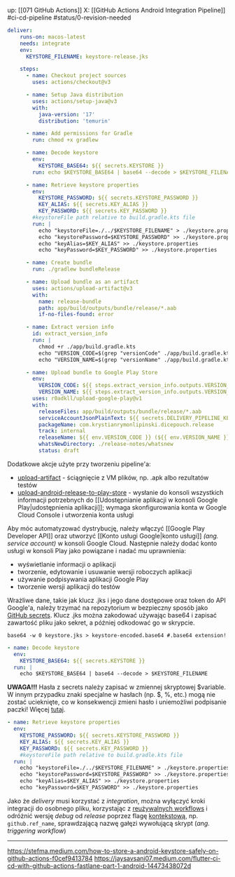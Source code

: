 up: [[071 GitHub Actions]]
X: [[GitHub Actions Android Integration Pipeline]]
#ci-cd-pipeline
#status/0-revision-needed 

```yaml
deliver:
    runs-on: macos-latest
    needs: integrate
    env:
      KEYSTORE_FILENAME: keystore-release.jks

    steps:
      - name: Checkout project sources
        uses: actions/checkout@v3

      - name: Setup Java distribution
        uses: actions/setup-java@v3
        with:
          java-version: '17'
          distribution: 'temurin'

      - name: Add permissions for Gradle
        run: chmod +x gradlew

      - name: Decode keystore
        env:
          KEYSTORE_BASE64: ${{ secrets.KEYSTORE }}
        run: echo $KEYSTORE_BASE64 | base64 --decode > $KEYSTORE_FILENAME

      - name: Retrieve keystore properties
        env:
          KEYSTORE_PASSWORD: ${{ secrets.KEYSTORE_PASSWORD }}
          KEY_ALIAS: ${{ secrets.KEY_ALIAS }}
          KEY_PASSWORD: ${{ secrets.KEY_PASSWORD }}
        #keystoreFile path relative to build.gradle.kts file
        run: |
          echo "keystoreFile=./../$KEYSTORE_FILENAME" > ./keystore.properties 
          echo "keystorePassword=$KEYSTORE_PASSWORD" >> ./keystore.properties
          echo "keyAlias=$KEY_ALIAS" >> ./keystore.properties
          echo "keyPassword=$KEY_PASSWORD" >> ./keystore.properties

      - name: Create bundle
        run: ./gradlew bundleRelease

      - name: Upload bundle as an artifact
        uses: actions/upload-artifact@v3
        with:
          name: release-bundle
          path: app/build/outputs/bundle/release/*.aab
          if-no-files-found: error

      - name: Extract version info
        id: extract_version_info
        run: |
          chmod +r ./app/build.gradle.kts
          echo "VERSION_CODE=$(grep "versionCode" ./app/build.gradle.kts | awk '{print $3}')" >> "$GITHUB_OUTPUT"
          echo "VERSION_NAME=$(grep "versionName" ./app/build.gradle.kts | awk '{gsub("\"", "", $3); print $3}')" >> "$GITHUB_OUTPUT"

      - name: Upload bundle to Google Play Store
        env:
          VERSION_CODE: ${{ steps.extract_version_info.outputs.VERSION_CODE }}
          VERSION_NAME: ${{ steps.extract_version_info.outputs.VERSION_NAME }}
        uses: r0adkll/upload-google-play@v1
        with:
          releaseFiles: app/build/outputs/bundle/release/*.aab
          serviceAccountJsonPlainText: ${{ secrets.DELIVERY_PIPELINE_KEY }}
          packageName: com.krystianrymonlipinski.dicepouch.release
          track: internal
          releaseName: ${{ env.VERSION_CODE }} (${{ env.VERSION_NAME }})
          whatsNewDirectory: ./release-notes/whatsnew
          status: draft
```

Dodatkowe akcje użyte przy tworzeniu pipeline'a:
- [upload-artifact](https://github.com/marketplace/actions/upload-a-build-artifact) - ściągnięcie z VM plików, np. .apk albo rezultatów testów
- [upload-android-release-to-play-store](https://github.com/marketplace/actions/upload-android-release-to-play-store) - wysłanie do konsoli wszystkich informacji potrzebnych do [[Udostępnianie aplikacji w konsoli Google Play|udostępnienia aplikacji]]; wymaga skonfigurowania konta w Google Cloud Console i utworzenia konta usługi

Aby móc automatyzować dystrybucję, należy włączyć [[Google Play Developer API]] oraz utworzyć [[Konto usługi Google|konto usługi]] _(ang. service account)_ w konsoli Google Cloud.
Następnie należy dodać konto usługi w konsoli Play jako powiązane i nadać mu uprawnienia:
- wyświetlanie informacji o aplikacji
- tworzenie, edytowanie i usuwanie wersji roboczych aplikacji
- używanie podpisywania aplikacji Google Play
- tworzenie wersji aplikacji do testów

Wrażliwe dane, takie jak klucz .jks i jego dane dostępowe oraz token do API Google'a, należy trzymać na repozytorium w bezpieczny sposób jako [GitHub secrets](https://docs.github.com/en/actions/security-guides/using-secrets-in-github-actions). Klucz .jks można zakodować używając base64 i zapisać zawartość pliku jako sekret, a później odkodować go w skrypcie.

```shell
base64 -w 0 keystore.jks > keystore-encoded.base64 #.base64 extension!
```
```yaml
- name: Decode keystore  
  env:  
	KEYSTORE_BASE64: ${{ secrets.KEYSTORE }}  
  run: |  
	echo $KEYSTORE_BASE64 | base64 --decode > $KEYSTORE_FILENAME
```

**UWAGA!!!** Hasła z secrets należy zapisać w zmiennej skryptowej $variable. W innym przypadku znaki specjalne w hasłach (np. $, %, etc.) mogą nie zostać ucieknięte, co w konsekwencji zmieni hasło i uniemożliwi podpisanie paczki! Więcej [tutaj](https://github.com/orgs/community/discussions/61323).

```yaml
- name: Retrieve keystore properties  
  env:  
	KEYSTORE_PASSWORD: ${{ secrets.KEYSTORE_PASSWORD }}  
	KEY_ALIAS: ${{ secrets.KEY_ALIAS }}  
	KEY_PASSWORD: ${{ secrets.KEY_PASSWORD }}  
	#keystoreFile path relative to build.gradle.kts file  
  run: |  
	echo "keystoreFile=./../$KEYSTORE_FILENAME" > ./keystore.properties  
	echo "keystorePassword=$KEYSTORE_PASSWORD" >> ./keystore.properties  
	echo "keyAlias=$KEY_ALIAS" >> ./keystore.properties  
	echo "keyPassword=$KEY_PASSWORD" >> ./keystore.properties
```

Jako że _delivery_ musi korzystać z _integration_, można wyłączyć kroki integracji do osobnego pliku, korzystając z [reużywalnych workflows](https://docs.github.com/en/actions/using-workflows/reusing-workflows#calling-a-reusable-workflow) i odróżnić wersję _debug_ od _release_ poprzez flagę [kontekstową](https://docs.github.com/en/actions/learn-github-actions/contexts#github-context), np. `github.ref_name`, sprawdzającą nazwę gałęzi wywołującą skrypt (_ang. triggering workflow_)

---
https://stefma.medium.com/how-to-store-a-android-keystore-safely-on-github-actions-f0cef9413784
https://jaysavsani07.medium.com/flutter-ci-cd-with-github-actions-fastlane-part-1-android-14473438072d